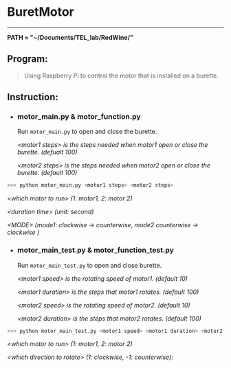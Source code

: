 # **BuretMotor** #

***

**PATH = "~/Documents/TEL_lab/RedWine/"**

## **Program:** ##

> Using Raspberry Pi to control the motor that is installed on a burette. 

## **Instruction:** ##

- ### motor_main.py & motor_function.py ### 

   Run `motor_main.py` to open and close the burette. 
    
     *\<motor1 steps> is the steps needed when motor1 open or close the burette. (defualt 100)* 
     
     *\<motor2 steps> is the steps needed when motor2 open or close the burette. (default 100)* 
     
     
``` python
>>> python motor_main.py <motor1 steps> <motor2 steps>
```
    
   *\<which motor to run> (1: motor1, 2: motor 2)* 
     
   *\<duration time> (unit: second)* 
     
   *\<MODE> (mode1: clockwise -> counterwise, mode2 counterwise -> clockwise )* 
    
- ### motor_main_test.py & motor_function_test.py ###

    Run `motor_main_test.py` to open and close burette.  
     
     *\<motor1 speed> is the rotating speed of motor1. (default 10)* 
     
     *\<motor1 duration> is the steps that motor1 rotates. (default 100)* 
     
     *\<motor2 speed> is the rotating speed of motor2. (default 10)* 
     
     *\<motor2 duration> is the steps that motor2 rotates. (default 100)* 
    
     
``` python
>>> python motor_main_test.py <motor1 speed> <motor1 duration> <motor2 speed> <motor2 duration>
```
    
   *\<which motor to run> (1: motor1, 2: motor 2)* 
     
   *\<which direction to rotate> (1: clockwise, -1: counterwise):* 
    
    
    
